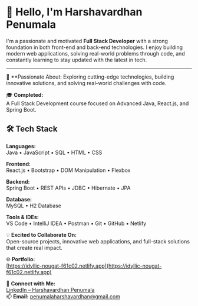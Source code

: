 # 👋 Hello, I'm Harshavardhan Penumala
I'm a passionate and motivated **Full Stack Developer** with a strong foundation in both front-end and back-end technologies. I enjoy building modern web applications, solving real-world problems through code, and constantly learning to stay updated with the latest in tech.

---

👀 **Passionate About:
Exploring cutting-edge technologies, building innovative solutions, and solving real-world challenges with code.

🎓 **Completed:**  
A Full Stack Development course focused on Advanced Java, React.js, and Spring Boot.
## 🛠️ Tech Stack

**Languages:**  
Java • JavaScript • SQL • HTML • CSS

**Frontend:**  
React.js • Bootstrap • DOM Manipulation • Flexbox

**Backend:**  
Spring Boot • REST APIs • JDBC • Hibernate • JPA

**Database:**  
MySQL • H2 Database

**Tools & IDEs:**  
VS Code • IntelliJ IDEA • Postman • Git • GitHub • Netlify


💡 **Excited to Collaborate On:**  
Open-source projects, innovative web applications, and full-stack solutions that create real impact.

🌐 **Portfolio:**  
[https://idyllic-nougat-f61c02.netlify.app](https://idyllic-nougat-f61c02.netlify.app)

🔗 **Connect with Me:**  
[LinkedIn – Harshavardhan Penumala](http://www.linkedin.com/in/harshavardhan-penumala)  
📫 **Email:** penumalaharshavardhan@gmail.com

<!---
harsha33215/harsha33215 is a ✨ special ✨ repository because its `README.md` (this file) appears on your GitHub profile.
You can click the Preview link to take a look at your changes.
--->
